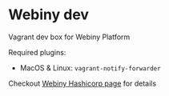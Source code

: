 Webiny dev
==========

Vagrant dev box for Webiny Platform 

Required plugins:

- MacOS & Linux: `vagrant-notify-forwarder`

Checkout [Webiny Hashicorp page](https://atlas.hashicorp.com/webiny/boxes/webiny-dev) for details
